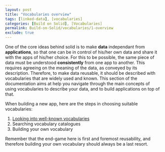 ```yaml
---
layout: post
title: "Vocabularies overview"
tags: [linked-data], [vocabularies]
categories: [Build on Solid], [Vocabularies]
permalink: Build-on-Solid/vocabularies/1-overview
exclude: true
---
```


One of the core ideas behind solid is to make __data__ independant from __applications__, so that one can be in control of his/her own data and share it with the apps of his/her choice. For this to be possible, the same piece of data must be understood __consistently__ from one app to another. This requires agreeing on the meaning of the data, as conveyed by its description. Therefore, to make data reusable, it should be described with vocabularies that are widely used and known. This section of the documentation aims at help you navigate through the main concepts of using vocabularies to describe your data, and to build applications on top of that.

When building a new app, here are the steps in choosing suitable vocabularies:
1. [Looking into well-known vocabularies](2-well-known-vocabularies)
2. Searching vocabulary catalogues
3. Building your own vocabulary

Remember that the end-game here is first and foremost reusability, and therefore building your own vocabulary should always be a last resort.
